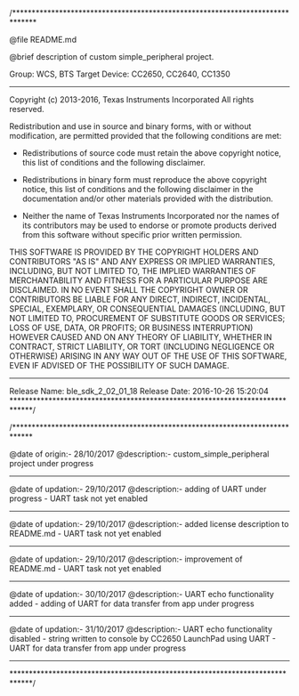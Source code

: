 /******************************************************************************

 @file		README.md

 @brief		description of custom simple_peripheral project.

 Group: WCS, BTS
 Target Device: CC2650, CC2640, CC1350

 ******************************************************************************
 
 Copyright (c) 2013-2016, Texas Instruments Incorporated
 All rights reserved.

 Redistribution and use in source and binary forms, with or without
 modification, are permitted provided that the following conditions
 are met:

 *  Redistributions of source code must retain the above copyright
    notice, this list of conditions and the following disclaimer.

 *  Redistributions in binary form must reproduce the above copyright
    notice, this list of conditions and the following disclaimer in the
    documentation and/or other materials provided with the distribution.

 *  Neither the name of Texas Instruments Incorporated nor the names of
    its contributors may be used to endorse or promote products derived
    from this software without specific prior written permission.

 THIS SOFTWARE IS PROVIDED BY THE COPYRIGHT HOLDERS AND CONTRIBUTORS "AS IS"
 AND ANY EXPRESS OR IMPLIED WARRANTIES, INCLUDING, BUT NOT LIMITED TO,
 THE IMPLIED WARRANTIES OF MERCHANTABILITY AND FITNESS FOR A PARTICULAR
 PURPOSE ARE DISCLAIMED. IN NO EVENT SHALL THE COPYRIGHT OWNER OR
 CONTRIBUTORS BE LIABLE FOR ANY DIRECT, INDIRECT, INCIDENTAL, SPECIAL,
 EXEMPLARY, OR CONSEQUENTIAL DAMAGES (INCLUDING, BUT NOT LIMITED TO,
 PROCUREMENT OF SUBSTITUTE GOODS OR SERVICES; LOSS OF USE, DATA, OR PROFITS;
 OR BUSINESS INTERRUPTION) HOWEVER CAUSED AND ON ANY THEORY OF LIABILITY,
 WHETHER IN CONTRACT, STRICT LIABILITY, OR TORT (INCLUDING NEGLIGENCE OR
 OTHERWISE) ARISING IN ANY WAY OUT OF THE USE OF THIS SOFTWARE,
 EVEN IF ADVISED OF THE POSSIBILITY OF SUCH DAMAGE.

 ******************************************************************************
 Release Name: ble_sdk_2_02_01_18
 Release Date: 2016-10-26 15:20:04
 *****************************************************************************/


/*****************************************************************************

 @date of origin:-		28/10/2017
 @description:-			custom_simple_peripheral project under progress

 *****************************************************************************

 @date of updation:-	29/10/2017
 @description:-			adding of UART under progress - UART task not yet 
 						enabled

 *****************************************************************************

 @date of updation:-	29/10/2017
 @description:-			added license description to README.md - UART task 
 						not yet enabled

 *****************************************************************************

 @date of updation:-	29/10/2017
 @description:-			improvement of README.md - UART task not yet enabled

 *****************************************************************************

 @date of updation:-	30/10/2017
 @description:-			UART echo functionality added - adding of UART for
 						data transfer from app under progress

 *****************************************************************************

 @date of updation:-	31/10/2017
 @description:-			UART echo functionality disabled - string written to 
 						console by CC2650 LaunchPad using UART - UART for 
 						data transfer from app under progress

 *****************************************************************************

 *****************************************************************************/
